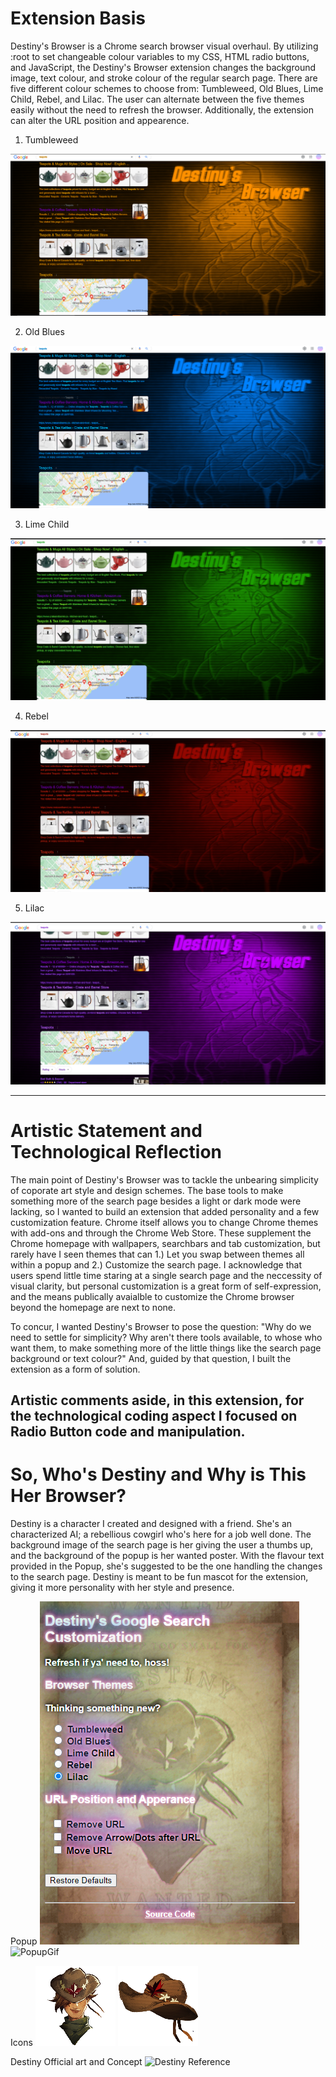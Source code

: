  # Extension Basis

 Destiny's Browser is a Chrome search browser visual overhaul.  By utilizing :root to set changeable colour variables to my CSS, HTML radio buttons, and JavaScript, the Destiny's Browser extension changes the background image, text colour, and stroke colour of the regular search page.  There are five different colour schemes to choose from: Tumbleweed, Old Blues, Lime Child, Rebel, and Lilac.  The user can alternate between the five themes easily without the need to refresh the browser.  Additionally, the extension can alter the URL position and appearence.

 1. Tumbleweed

 ![Tumbleweed](images/TumbleweedEx.png)

 2. Old Blues

 ![Old Blues](images/OldBluesEx.png)

 3. Lime Child

 ![Lime Child](images/LimeChildEx.png)

 4. Rebel

 ![Rebel](images/RebelEx.png)

 5. Lilac

 ![Lilac](images/LilacEx.png)
 
 

---

# Artistic Statement and Technological Reflection

The main point of Destiny's Browser was to tackle the unbearing simplicity of coporate art style and design schemes.  The base tools to make something more of the search page besides a light or dark mode were lacking, so I wanted to build an extension that added personality and a few customization feature.  Chrome itself allows you to change Chrome themes with add-ons and through the Chrome Web Store.  These supplement the Chrome homepage with wallpapers, searchbars and tab customization, but rarely have I seen themes that can 1.) Let you swap between themes all within a popup and 2.) Customize the search page.  I acknowledge that users spend little time staring at a single search page and the neccessity of visual clarity, but personal customization is a great form of self-expression, and the means publically avaialble to customize the Chrome browser beyond the homepage are next to none.  

To concur, I wanted Destiny's Browser to pose the question: "Why do we need to settle for simplicity?  Why aren't there tools available, to whose who want them, to make something more of the little things like the search page background or text colour?"  And, guided by that question, I built the extension as a form of solution.  

Artistic comments aside, in this extension, for the technological coding aspect I focused on Radio Button code and manipulation.  
---

# So, Who's Destiny and Why is This Her Browser?

Destiny is a character I created and designed with a friend.  She's an characterized AI; a rebellious cowgirl who's here for a job well done.  The background image of the search page is her giving the user a thumbs up, and the background of the popup is her wanted poster.  With the flavour text provided in the Popup, she's suggested to be the one handling the changes to the search page.  Destiny is meant to be fun mascot for the extension, giving it more personality with her style and presence.

Popup
![Popup](images/PopupEx.png) 
![PopupGif](images/MOSHED-2022-1-22-15-44-19.gif)

Icons
![Destiny Icon](images/icon128_2.png)
![Destiny's Hat](images/icon128.png)

Destiny Official art and Concept
![Destiny Reference](images/DestinyRef.png)
